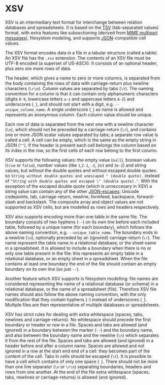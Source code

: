 # XSV

XSV is an intermediary text format for interchange between relation databases and spreadsheets. It is based on the [TSV](https://en.wikipedia.org/wiki/Tab-separated_values) (tab-separated values) format, with extra features like subsectioning (derived from [MIME multipart messages](https://en.wikipedia.org/wiki/MIME#Multipart_messages)), filesystem modeling, and supports [JSON](https://en.wikipedia.org/wiki/JSON)-compatible cell values.

The XSV format encodes data in a file in a tabular structure (called a table). An XSV file has the `.xsv` extension. The contents of an XSV file must be UTF-8 encoded (a superset of US-ASCII). It consists of an optional header, plus zero ore more rows of data.

The header, which gives a name to zero or more columns, is separated from the body containing the rows of data with carriage-return plus newline characters (`\r\n`). Column values are separated by tabs (`\t`). The naming convention for a column is that it can contain only alphanumeric characters (digits `0-9`, lowercase letters `a-z` and uppercase letters `A-Z`) and underscores (`_`), and should not start with a digit, e.g. `--unique_column_name`. A single underscore (`_`) as name is allowed and represents an anonymous column. Each column value should be unique.

Each row of data is separated from the next one with a newline character (`\n`), which should not be preceded by a carriage-return (`\r`), and contains one or more JSON scalar values separated by tabs; a separate row value is called a cell. A cell can be empty, which is the same as the empty string in JSON (`""`). If the header is present each cell belongs the column based on its index in the row, so the first cells of each row belong to the first column.

XSV supports the following values: the empty value (`null`), boolean values (`true` or `false`), number values (like `1`,`2.1`, `-2`, `2e3` and `3e-2`) and string values, but without the double quotes and without escaped double quotes: so `String without double quotes and unescaped " (double quote).` instead of `"String with double quotes and escaped \" (double quote)."`. With the exception of the escaped double quote (which is unneccesary in XSV) a string value can contain any of the other [JSON-escapes](https://www.json.org): Unicode codepoints, tab, carriage-return, newline, formfeed, backspace, forward-slash and backslash. The composite array and object values are not supported as XSV cells, but are modelled as rows and headers respectively.

XSV also supports encoding more than one table in the same file. The boundary consists of two hyphens (`--`) on its own line before each included table, followed by a unique name (for each boundary), which follows the above naming convention, e.g. `--unique_table_name`. The boundary ends in a newline (`\n`), optionally preceded by an (ignored) carriage-return (`\r`). The name represent the table name in a relational database, or the sheet name in a spreadsheet.  It is allowed to include a boundary when there is no or only one table present in the file: this represents an empty table in a relational database, or an empty sheet in a spreadsheet. When the file contains at least one boundary the end of the file should contain an empty boundary on its own line (so just `--`).

Another feature which XSV supports is filesystem modelling: file names are considered representing the name of a relational database (or schema) in a relational database, or the name of a spreadsheet (file). Therefore XSV file names should also follow the above naming convention, with the only modification that they contain hyphens (`-`) instead of underscores (`_`). Multiple files are then representative of multiple databases or spreadsheets.

XSV has strict rules for dealing with extra whitespace (spaces, tabs, newlines and carriage-returns). No whitespace should precede the first boundary or header or row in a file. Spaces and tabs are allowed (and ignored) in a boundary between the marker (`--`) and the boundary name, and also between the boundary name and the newline (`\n`) which separates it from the rest of the file. Spaces and tabs are allowed (and ignored) in a header before and after a column name. Spaces are allowed and not ignored in a row at the start end end of a cell: they becomes part of the content of the cell. Tabs in cells should be escaped (`\t`). It is possible to have a cell which contains of only one space (` `). There should not be more than one line separator (`\n` or `\r\n`) separating boundaries, headers and rows from one another. At the end of the file extra whitespace (spaces, tabs, newlines or carriage-returns) is allowed (and ignored).
